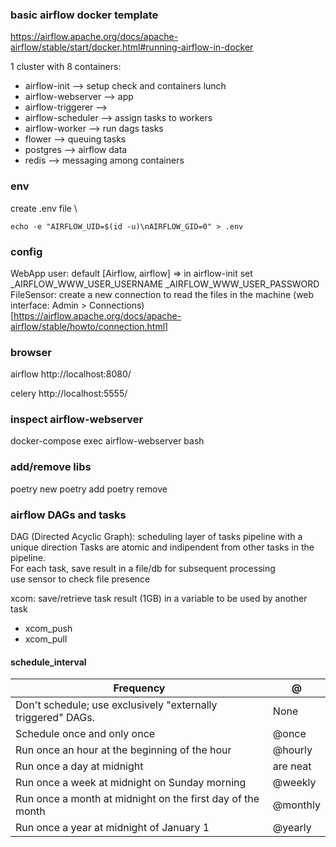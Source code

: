 ### basic airflow docker template
https://airflow.apache.org/docs/apache-airflow/stable/start/docker.html#running-airflow-in-docker

1 cluster with 8 containers:
* airflow-init --> setup check and containers lunch
* airflow-webserver --> app
* airflow-triggerer -->
* airflow-scheduler --> assign tasks to workers
* airflow-worker --> run dags tasks
* flower --> queuing tasks
* postgres --> airflow data
* redis --> messaging among containers

### env
create .env file \
~~~
echo -e "AIRFLOW_UID=$(id -u)\nAIRFLOW_GID=0" > .env
~~~

### config
WebApp user: default [Airflow, airflow] => in airflow-init set _AIRFLOW_WWW_USER_USERNAME _AIRFLOW_WWW_USER_PASSWORD \
FileSensor: create a new connection to read the files in the machine (web interface: Admin > Connections) \
[https://airflow.apache.org/docs/apache-airflow/stable/howto/connection.html]

### browser
airflow
http://localhost:8080/

celery
http://localhost:5555/

### inspect airflow-webserver
docker-compose exec airflow-webserver bash

### add/remove libs
poetry new <projectname>
poetry add <libname>
poetry remove <libname>

### airflow DAGs and tasks
DAG (Directed Acyclic Graph): scheduling layer of tasks pipeline with a unique direction
Tasks are atomic and indipendent from other tasks in the pipeline. \
For each task, save result in a file/db for subsequent processing \
use sensor to check file presence

xcom: save/retrieve task result (1GB) in a variable to be used by another task
* xcom_push
* xcom_pull

#### schedule_interval

| Frequency                                                         | @             |
| ----------------------------------------------------------------- | ------------- |
| Don't schedule; use exclusively "externally triggered" DAGs.      | None          |
| Schedule once and only once                                       | @once         |
| Run once an hour at the beginning of the hour                     | @hourly       |
| Run once a day at midnight | are neat                             | @daily        |
| Run once a week at midnight on Sunday morning                     | @weekly       |
| Run once a month at midnight on the first day of the month        | @monthly      |
| Run once a year at midnight of January 1                          | @yearly       |
